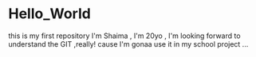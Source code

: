 # Hello_World
this is my first repository
I'm Shaima , I'm 20yo , I'm looking forward to understand the GIT ,really! cause I'm gonaa use it in my school project ...
